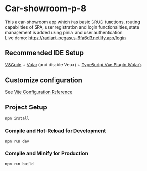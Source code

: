 # Car-showroom-p-8

This a car-showroom app which has basic CRUD functions, routing capabilities of SPA, user registration and login functionalities, state management is added using pinia, and user authentication<br>
Live demo: https://radiant-pegasus-6fa6d3.netlify.app/login

## Recommended IDE Setup

[VSCode](https://code.visualstudio.com/) + [Volar](https://marketplace.visualstudio.com/items?itemName=Vue.volar) (and disable Vetur) + [TypeScript Vue Plugin (Volar)](https://marketplace.visualstudio.com/items?itemName=Vue.vscode-typescript-vue-plugin).

## Customize configuration

See [Vite Configuration Reference](https://vitejs.dev/config/).

## Project Setup

```sh
npm install
```

### Compile and Hot-Reload for Development

```sh
npm run dev
```

### Compile and Minify for Production

```sh
npm run build
```
